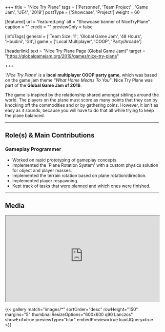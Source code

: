 +++
title = "Nice Try Plane"
tags = ['Personnel', 'Team Project' , 'Game Jam', 'UE4', '2019']
postType = ['Showcase', 'Project']
weight = 60

[featured]
  url = 'featured.png'
  alt = "Showcase banner of NiceTryPlane"
  caption = ""
  credit = ""
  previewOnly = false

[infoTags]
  general = ['Team Size: 11', 'Global Game Jam', '48 Hours', 'Houdini', 'Git',]
  game = ['Local Multiplayer', 'COOP', 'Party/Arcade']

[headerlink]
  text = "Nice Try Plane Page (Global Game Jam)"
  target = "https://globalgamejam.org/2019/games/nice-try-plane"

+++

*'Nice Try Plane'* is a **local multiplayer COOP party game**, which was based on the game jam theme *"What Home Means To You"*. Nice Try Plane was part of the **Global Game Jam of 2019**.<!--more-->

The game is inspired by the relationship shared amongst siblings around the world. The players on the plane must score as many points that they can by knocking off the commodities and or by gathering coins. However, it isn't as easy as it sounds, because you will have to do that all while trying to keep the plane balanced.

---

## Role(s) & Main Contributions
### Gameplay Programmer
- Worked on rapid prototyping of gameplay concepts.
- Implemented the 'Plane Rotation System' with a custom physics solution for object and player masses.
- Implemented the terrain rotation based on plane rotation/direction.
- Implemented player respawning.
- Kept track of tasks that were planned and which ones were finished.

---

## Media

<iframe width="100%" style="aspect-ratio:16/9" src="https://www.youtube-nocookie.com/embed/-GAYc5oaNHA??rel=0&modestbranding=1&" frameborder="1" allow="accelerometer; autoplay; encrypted-media; gyroscope; picture-in-picture" allowfullscreen></iframe>

{{< gallery match="images/*" sortOrder="desc" rowHeight="150" margins="5" thumbnailResizeOptions="600x600 q90 Lanczos" showExif=true previewType="blur" embedPreview=true loadJQuery=true >}}
